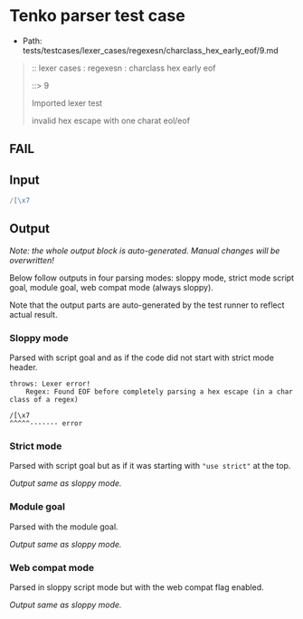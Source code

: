 # Tenko parser test case

- Path: tests/testcases/lexer_cases/regexesn/charclass_hex_early_eof/9.md

> :: lexer cases : regexesn : charclass hex early eof
>
> ::> 9
>
> Imported lexer test
>
> invalid hex escape with one charat eol/eof

## FAIL

## Input

`````js
/[\x7
`````

## Output

_Note: the whole output block is auto-generated. Manual changes will be overwritten!_

Below follow outputs in four parsing modes: sloppy mode, strict mode script goal, module goal, web compat mode (always sloppy).

Note that the output parts are auto-generated by the test runner to reflect actual result.

### Sloppy mode

Parsed with script goal and as if the code did not start with strict mode header.

`````
throws: Lexer error!
    Regex: Found EOF before completely parsing a hex escape (in a char class of a regex)

/[\x7
^^^^^------- error
`````

### Strict mode

Parsed with script goal but as if it was starting with `"use strict"` at the top.

_Output same as sloppy mode._

### Module goal

Parsed with the module goal.

_Output same as sloppy mode._

### Web compat mode

Parsed in sloppy script mode but with the web compat flag enabled.

_Output same as sloppy mode._

